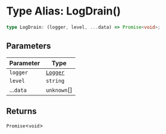 # Type Alias: LogDrain()

```ts
type LogDrain: (logger, level, ...data) => Promise<void>;
```

## Parameters

| Parameter | Type |
| ------ | ------ |
| `logger` | [`Logger`](Class.Logger.md) |
| `level` | `string` |
| ...`data` | `unknown`[] |

## Returns

`Promise`\<`void`\>
